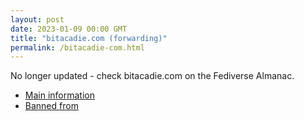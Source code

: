 ```yaml
---
layout: post
date: 2023-01-09 00:00 GMT
title: "bitacadie.com (forwarding)"
permalink: /bitacadie-com.html
---
```


No longer updated - check bitacadie.com on the Fediverse Almanac.

* [Main information](https://www.fediversealmanac.com/api/v1/instances/bitacadie.com)
* [Banned from](https://www.fediversealmanac.com/api/v1/instances/bitacadie.com/banned_from)

